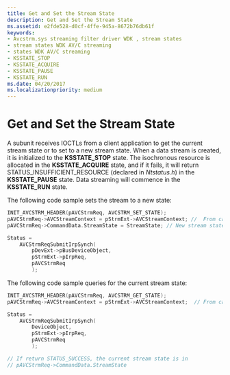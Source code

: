 ```yaml
---
title: Get and Set the Stream State
description: Get and Set the Stream State
ms.assetid: e2fde528-d0cf-4ffe-945a-8672b76db61f
keywords:
- Avcstrm.sys streaming filter driver WDK , stream states
- stream states WDK AV/C streaming
- states WDK AV/C streaming
- KSSTATE_STOP
- KSSTATE_ACQUIRE
- KSSTATE_PAUSE
- KSSTATE_RUN
ms.date: 04/20/2017
ms.localizationpriority: medium
---
```


# Get and Set the Stream State





A subunit receives IOCTLs from a client application to get the current stream state or to set to a new stream state. When a data stream is created, it is initialized to the **KSSTATE\_STOP** state. The isochronous resource is allocated in the **KSSTATE\_ACQUIRE** state, and if it fails, it will return STATUS\_INSUFFICIENT\_RESOURCE (declared in *Ntstatus.h*) in the **KSSTATE\_PAUSE** state. Data streaming will commence in the **KSSTATE\_RUN** state.

The following code sample sets the stream to a new state:

```cpp
INIT_AVCSTRM_HEADER(pAVCStrmReq, AVCSTRM_SET_STATE);
pAVCStrmReq->AVCStreamContext = pStrmExt->AVCStreamContext; //  From cached context saved in OPEN_STREAM request
pAVCStrmReq->CommandData.StreamState = StreamState; // New stream state

Status = 
    AVCStrmReqSubmitIrpSynch( 
        pDevExt->pBusDeviceObject,
        pStrmExt->pIrpReq,
        pAVCStrmReq
        );
```

The following code sample queries for the current stream state:

```cpp
INIT_AVCSTRM_HEADER(pAVCStrmReq, AVCSTRM_GET_STATE);
pAVCStrmReq->AVCStreamContext = pStrmExt->AVCStreamContext;  // From cached context saved in OPEN_STREAM request

Status = 
    AVCStrmReqSubmitIrpSynch( 
        DeviceObject,
        pStrmExt->pIrpReq,
        pAVCStrmReq
        );

// If return STATUS_SUCCESS, the current stream state is in
// pAVCStrmReq->CommandData.StreamState 
```

 

 




